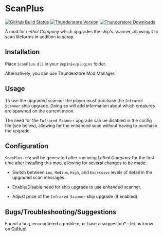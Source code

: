 # ScanPlus

[![GitHub Build Status](https://img.shields.io/github/actions/workflow/status/AidanTweedy/scanplus/build.yml?style=for-the-badge&logo=github)](https://github.com/AidanTweedy/scanplus/actions/workflows/build.yml)
[![Thunderstore Version](https://img.shields.io/thunderstore/v/KiwiPositive/ScanPlus?style=for-the-badge&logo=thunderstore&logoColor=white)](https://thunderstore.io/c/lethal-company/p/KiwiPositive/ScanPlus/)
[![Thunderstore Downloads](https://img.shields.io/thunderstore/dt/KiwiPositive/ScanPlus?style=for-the-badge&logo=thunderstore&logoColor=white)](https://thunderstore.io/c/lethal-company/p/KiwiPositive/ScanPlus/)

A mod for *Lethal Company* which upgrades the ship's scanner, allowing it to scan lifeforms in addition to scrap.

## Installation

Place `ScanPlus.dll` in your `BepInEx/plugins` folder.

Alternatively, you can use Thunderstore Mod Manager.

## Usage

To use the upgraded scanner the player must purchase the `Infrared Scanner` ship upgrade. Doing so will add information about which creatures are spawned on the current moon.

The need for the `Infrared Scanner` upgrade can be disabled in the config file (see below), allowing for the enhanced scan without having to purchase the upgrade.

## Configuration

`ScanPlus.cfg` will be generated after runnning *Lethal Company* for the first time after installing this mod, allowing for several changes to be made:

* Switch between `Low`, `Medium`, `High`, and `Excessive` levels of detail in the upgraded scan messages. 

* Enable/Disable need for ship upgrade to use enhanced scanner.

* Adjust price of the `Infrared Scanner` ship upgrade (if enabled).

## Bugs/Troubleshooting/Suggestions

Found a bug, encountered a problem, or have a suggestion? - let us know on [GitHub!](https://github.com/AidanTweedy/scanplus/issues)
